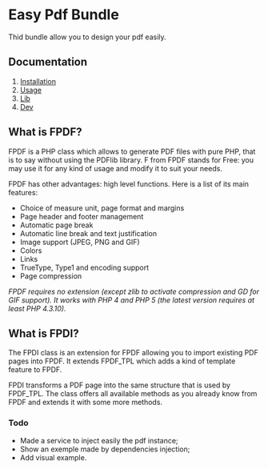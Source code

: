 # Easy Pdf Bundle

Thid bundle allow you to design your pdf easily.

## Documentation

 1. [Installation](/Resources/doc/installation.md)
 2. [Usage](/Resources/doc/usage.md)
 3. [Lib](/Resources/doc/lib.md)
 4. [Dev](/Resources/doc/dev.md)

## What is FPDF?

FPDF is a PHP class which allows to generate PDF files with pure PHP, that is to say without using the PDFlib library. F from FPDF stands for Free: you may use it for any kind of usage and modify it to suit your needs.

FPDF has other advantages: high level functions. Here is a list of its main features:

* Choice of measure unit, page format and margins
* Page header and footer management
* Automatic page break
* Automatic line break and text justification
* Image support (JPEG, PNG and GIF)
* Colors
* Links
* TrueType, Type1 and encoding support
* Page compression

_FPDF requires no extension (except zlib to activate compression and GD for GIF support). It works with PHP 4 and PHP 5 (the latest version requires at least PHP 4.3.10)._

## What is FPDI?

The FPDI class is an extension for FPDF allowing you to import existing PDF pages into FPDF. It extends FPDF_TPL which adds a kind of template feature to FPDF.

FPDI transforms a PDF page into the same structure that is used by FPDF_TPL. The class offers all available methods as you already know from FPDF and extends it with some more methods.

### Todo

- Made a service to inject easily the pdf instance;
- Show an exemple made by dependencies injection;
- Add visual example.